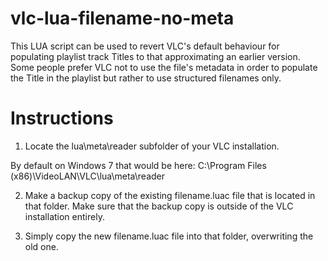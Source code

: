 vlc-lua-filename-no-meta
========================

This LUA script can be used to revert VLC's default behaviour for populating playlist track Titles to that approximating an earlier version. Some people prefer VLC not to use the file's metadata in order to populate the Title in the playlist but rather to use structured filenames only. 

Instructions
============

1. Locate the lua\meta\reader subfolder of your VLC installation.

By default on Windows 7 that would be here:
C:\Program Files (x86)\VideoLAN\VLC\lua\meta\reader

2. Make a backup copy of the existing filename.luac file that is located in that folder. Make sure that the backup copy is outside of the VLC installation entirely.

3. Simply copy the new filename.luac file into that folder, overwriting the old one.
